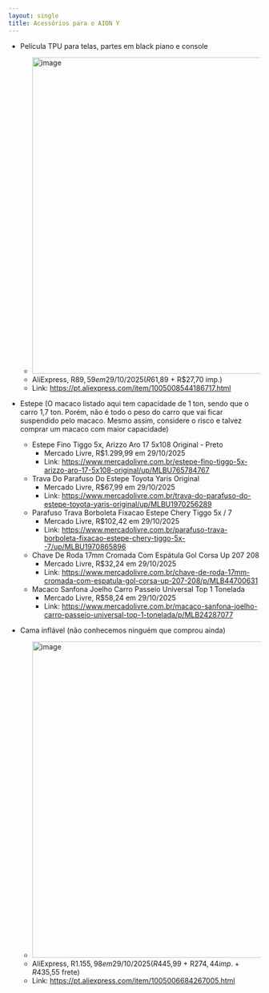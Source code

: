 ```yaml
---
layout: single
title: Acessórios para o AION Y
---
```


* Película TPU para telas, partes em black piano e console
  * <img width="1555" height="632" alt="image" src="https://github.com/user-attachments/assets/d8608b59-efb9-4b38-86f1-28b9f42acc19" />
  * AliExpress, R$89,59 em 29/10/2025 (R$61,89 + R$27,70 imp.)
  * Link: https://pt.aliexpress.com/item/1005008544186717.html


* Estepe (O macaco listado aqui tem capacidade de 1 ton, sendo que o carro 1,7 ton. Porém, não é todo o peso do carro que vai ficar suspendido pelo macaco. Mesmo assim, considere o risco e talvez comprar um macaco com maior capacidade)
  * Estepe Fino Tiggo 5x, Arizzo Aro 17 5x108 Original - Preto
    * Mercado Livre, R$1.299,99 em 29/10/2025
    * Link: https://www.mercadolivre.com.br/estepe-fino-tiggo-5x-arizzo-aro-17-5x108-original/up/MLBU765784767
  * Trava Do Parafuso Do Estepe Toyota Yaris Original
    * Mercado Livre, R$67,99 em 29/10/2025
    * Link: https://www.mercadolivre.com.br/trava-do-parafuso-do-estepe-toyota-yaris-original/up/MLBU1970256289
  * Parafuso Trava Borboleta Fixacao Estepe Chery Tiggo 5x / 7
    * Mercado Livre, R$102,42 em 29/10/2025
    * Link: https://www.mercadolivre.com.br/parafuso-trava-borboleta-fixacao-estepe-chery-tiggo-5x--7/up/MLBU1970865896
  * Chave De Roda 17mm Cromada Com Espátula Gol Corsa Up 207 208
    * Mercado Livre, R$32,24 em 29/10/2025
    * Link: https://www.mercadolivre.com.br/chave-de-roda-17mm-cromada-com-espatula-gol-corsa-up-207-208/p/MLB44700631
  * Macaco Sanfona Joelho Carro Passeio Universal Top 1 Tonelada
    * Mercado Livre, R$58,24 em 29/10/2025
    * Link: https://www.mercadolivre.com.br/macaco-sanfona-joelho-carro-passeio-universal-top-1-tonelada/p/MLB24287077
   
 * Cama inflável (não conhecemos ninguém que comprou ainda)
   * <img width="1555" height="632" alt="image" src="https://github.com/user-attachments/assets/b5985bf4-d192-4930-85a8-d4bcef763987" />
   * AliExpress, R$1.155,98 em 29/10/2025 (R$445,99 + R$274,44 imp. + R$435,55 frete)
   * Link: https://pt.aliexpress.com/item/1005006684267005.html
